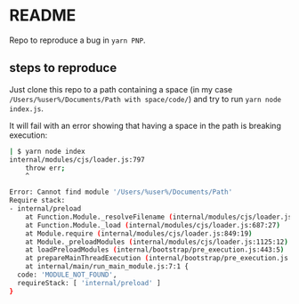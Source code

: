 # README

Repo to reproduce a bug in `yarn PNP`.

## steps to reproduce

Just clone this repo to a path containing a space (in my case `/Users/%user%/Documents/Path with space/code/`) and try to run `yarn node index.js`.

It will fail with an error showing that having a space in the path is breaking execution:

```bash
| $ yarn node index
internal/modules/cjs/loader.js:797
    throw err;
    ^

Error: Cannot find module '/Users/%user%/Documents/Path'
Require stack:
- internal/preload
    at Function.Module._resolveFilename (internal/modules/cjs/loader.js:794:15)
    at Function.Module._load (internal/modules/cjs/loader.js:687:27)
    at Module.require (internal/modules/cjs/loader.js:849:19)
    at Module._preloadModules (internal/modules/cjs/loader.js:1125:12)
    at loadPreloadModules (internal/bootstrap/pre_execution.js:443:5)
    at prepareMainThreadExecution (internal/bootstrap/pre_execution.js:62:3)
    at internal/main/run_main_module.js:7:1 {
  code: 'MODULE_NOT_FOUND',
  requireStack: [ 'internal/preload' ]
}
```